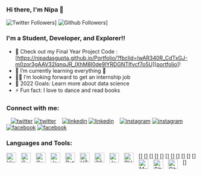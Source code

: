 ### Hi there, I'm Nipa 👋

![Twitter Followers](https://img.shields.io/twitter/follow/nipa_das_gupta?color=purple&logo=twitter&style=for-the-badge)]
![Github Followers](https://img.shields.io/github/followers/NipaDasGupta?style=for-the-badge)]


### I'm a Student, Developer, and Explorer!!

- 🔭 Check out my Final Year Project Code : [https://nipadasgupta.github.io/Portfolio/?fbclid=IwAR340R_CdTxGJ-m0zor3gAAV32IqnqJR_lXhM8l0de9lYRDGNTIfvcf7o5U][portfolio]!
- 🌱 I’m currently learning everything 🤣
- 👩‍💼 I’m looking forward to get an internship job
- 🥅 2022 Goals: Learn more about data science
- ⚡ Fun fact: I love to dance and read books

### Connect with me:

&nbsp;&nbsp;
[![twitter](./img/twitter-light.svg)](https://twitter.com/nipa_das_gupta/#gh-light-mode-only)
[![twitter](./img/twitter-dark.svg)](https://twitter.com/nipa_das_gupta/#gh-dark-mode-only)
&nbsp;&nbsp;
[![linkedin](./img/linkedin-light.svg)](https://www.linkedin.com/in/nipa-das-gupta#gh-light-mode-only)
[![linkedin](./img/linkedin-dark.svg)](https://www.linkedin.com/in/nipa-das-gupta#gh-dark-mode-only)
&nbsp;&nbsp;
[![instagram](./img/instagram-light.svg)](https://www.instagram.com/nipa_das_gupta#gh-light-mode-only)
[![instagram](./img/instagram-dark.svg)](https://www.instagram.com/nipa_das_gupta#gh-dark-mode-only)
&nbsp;&nbsp;
[![facebook](./img/facebook-light.svg)](https://www.facebook.com/profile.php?id=100075298908129#gh-light-mode-only)
[![facebook](./img/facebook-dark.svg)](https://www.facebook.com/profile.php?id=100075298908129#gh-dark-mode-only)

### Languages and Tools:

[<img align="left" alt="Visual Studio Code" width="26px" src="https://cdn.jsdelivr.net/gh/devicons/devicon/icons/vscode/vscode-original.svg" style="padding-right:10px;" />]
[<img align="left" alt="C" width="26px" src="https://cdn.jsdelivr.net/gh/devicons/devicon/icons/c/c-original.svg" style="padding-right:10px;" />]
[<img align="left" alt="C++" width="26px" src="https://upload.wikimedia.org/wikipedia/commons/1/18/ISO_C%2B%2B_Logo.svg" style="padding-right:10px;" />]
[<img align="left" alt="Java" width="26px" src="https://cdn.jsdelivr.net/gh/devicons/devicon/icons/java/java-original.svg" style="padding-right:10px;" />]
[<img align="left" alt="Python" width="26px" src="https://cdn.jsdelivr.net/gh/devicons/devicon/icons/python/python-original.svg" style="padding-right:10px;" />]
[<img align="left" alt="HTML5" width="26px" src="https://cdn.jsdelivr.net/gh/devicons/devicon/icons/html5/html5-original.svg" style="padding-right:10px;" />]
[<img align="left" alt="CSS3" width="26px" src="https://cdn.jsdelivr.net/gh/devicons/devicon/icons/css3/css3-original.svg" style="padding-right:10px;" />]
[<img align="left" alt="JavaScript" width="26px" src="https://cdn.jsdelivr.net/gh/devicons/devicon/icons/javascript/javascript-original.svg" style="padding-right:10px;" />]
[<img align="left" alt="PHP" width="26px" src="https://cdn.jsdelivr.net/gh/devicons/devicon/icons/php/php-original.svg" style="padding-right:10px;" />]
[<img align="left" alt="MySQL" width="26px" src="https://cdn.jsdelivr.net/gh/devicons/devicon/icons/mysql/mysql-original.svg" style="padding-right:10px;" />]
[<img align="left" alt="Git" width="26px" src="https://cdn.jsdelivr.net/gh/devicons/devicon/icons/git/git-original.svg" style="padding-right:10px;" />]
[<img align="left" alt="GitHub" width="26px" src="https://user-images.githubusercontent.com/3369400/139447912-e0f43f33-6d9f-45f8-be46-2df5bbc91289.png" style="padding-right:10px;" />]

<br />
<br />

[twitter]: https://twitter.com/nipa_das_gupta
[instagram]: https://www.instagram.com/nipa_das_gupta
[linkedin]: https://www.linkedin.com/in/nipa-das-gupta
[facebook]: https://www.facebook.com/profile.php?id=100075298908129